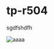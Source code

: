 # tp-r504
sgdfshdfh

![aaaa](https://github.com/bakraw/tp-r504/actions/workflows/FICHIER_YAML/badge.svg)
